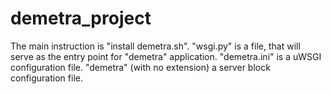# demetra_project
The main instruction is "install demetra.sh".
"wsgi.py" is a file, that will serve as the entry point for "demetra" application.
"demetra.ini" is a uWSGI configuration file.
"demetra" (with no extension) a server block configuration file.
